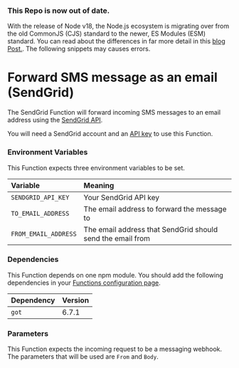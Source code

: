 
### This Repo is now out of date. 

With the release of Node v18, the Node.js ecosystem is migrating over from the old CommonJS (CJS) standard to the newer, ES Modules (ESM) standard. You can read about the differences in far more detail in this [blog Post.](https://redfin.engineering/node-modules-at-war-why-commonjs-and-es-modules-cant-get-along-9617135eeca1). The following snippets may causes errors. 


# Forward SMS message as an email (SendGrid)

The SendGrid Function will forward incoming SMS messages to an email address using the [SendGrid API](https://sendgrid.com/).

You will need a SendGrid account and an [API key](https://app.sendgrid.com/settings/api_keys) to use this Function.

### Environment Variables

This Function expects three environment variables to be set.

| Variable             | Meaning                                                    |
| :------------------- | :--------------------------------------------------------- |
| `SENDGRID_API_KEY`   | Your SendGrid API key                                      |
| `TO_EMAIL_ADDRESS`   | The email address to forward the message to                |
| `FROM_EMAIL_ADDRESS` | The email address that SendGrid should send the email from |

### Dependencies

This Function depends on one npm module. You should add the following dependencies in your [Functions configuration page](https://www.twilio.com/console/runtime/functions/configure).

| Dependency | Version |
| :--------- | :------ |
| `got`      | 6.7.1  |

### Parameters

This Function expects the incoming request to be a messaging webhook. The parameters that will be used are `From` and `Body`.

